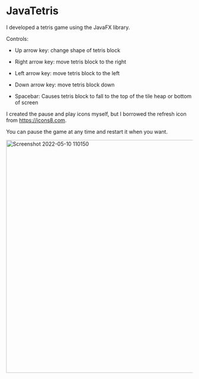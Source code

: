 # JavaTetris

I developed a tetris game using the JavaFX library. 

Controls:

- Up arrow key: change shape of tetris block

- Right arrow key: move tetris block to the right

- Left arrow key: move tetris block to the left

- Down arrow key: move tetris block down

- Spacebar: Causes tetris block to fall to the top of the tile heap or bottom of screen



I created the pause and play icons myself, but I borrowed the refresh icon from https://icons8.com. 

You can pause the game at any time and restart it when you want.

<img width="629" alt="Screenshot 2022-05-10 110150" src="https://user-images.githubusercontent.com/88990184/167693217-8adee4fe-f0c7-4ffc-b37d-ef02b1bcd191.png">
